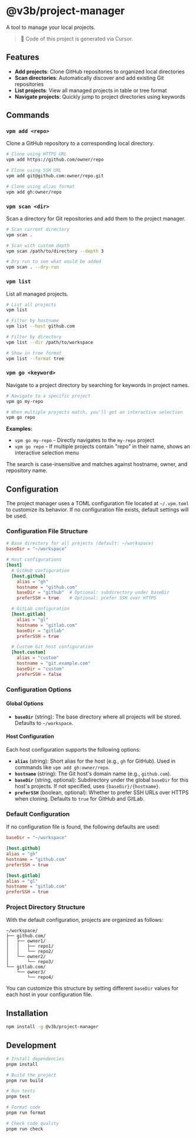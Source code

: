 # @v3b/project-manager

A tool to manage your local projects.

> 🤖 Code of this project is generated via Cursor.

## Features

- **Add projects**: Clone GitHub repositories to organized local directories
- **Scan directories**: Automatically discover and add existing Git repositories
- **List projects**: View all managed projects in table or tree format
- **Navigate projects**: Quickly jump to project directories using keywords

## Commands

### `vpm add <repo>`

Clone a GitHub repository to a corresponding local directory.

```bash
# Clone using HTTPS URL
vpm add https://github.com/owner/repo

# Clone using SSH URL
vpm add git@github.com:owner/repo.git

# Clone using alias format
vpm add gh:owner/repo
```

### `vpm scan <dir>`

Scan a directory for Git repositories and add them to the project manager.

```bash
# Scan current directory
vpm scan .

# Scan with custom depth
vpm scan /path/to/directory --depth 3

# Dry run to see what would be added
vpm scan . --dry-run
```

### `vpm list`

List all managed projects.

```bash
# List all projects
vpm list

# Filter by hostname
vpm list --host github.com

# Filter by directory
vpm list --dir /path/to/workspace

# Show in tree format
vpm list --format tree
```

### `vpm go <keyword>`

Navigate to a project directory by searching for keywords in project names.

```bash
# Navigate to a specific project
vpm go my-repo

# When multiple projects match, you'll get an interactive selection
vpm go repo
```

**Examples:**
- `vpm go my-repo` - Directly navigates to the `my-repo` project
- `vpm go repo` - If multiple projects contain "repo" in their name, shows an interactive selection menu

The search is case-insensitive and matches against hostname, owner, and repository name.

## Configuration

The project manager uses a TOML configuration file located at `~/.vpm.toml` to customize its behavior. If no configuration file exists, default settings will be used.

### Configuration File Structure

```toml
# Base directory for all projects (default: ~/workspace)
baseDir = "~/workspace"

# Host configurations
[host]
  # GitHub configuration
  [host.github]
    alias = "gh"
    hostname = "github.com"
    baseDir = "github"  # Optional: subdirectory under baseDir
    preferSSH = true    # Optional: prefer SSH over HTTPS

  # GitLab configuration
  [host.gitlab]
    alias = "gl"
    hostname = "gitlab.com"
    baseDir = "gitlab"
    preferSSH = true

  # Custom Git host configuration
  [host.custom]
    alias = "custom"
    hostname = "git.example.com"
    baseDir = "custom"
    preferSSH = false
```

### Configuration Options

#### Global Options

- **`baseDir`** (string): The base directory where all projects will be stored. Defaults to `~/workspace`.

#### Host Configuration

Each host configuration supports the following options:

- **`alias`** (string): Short alias for the host (e.g., `gh` for GitHub). Used in commands like `vpm add gh:owner/repo`.
- **`hostname`** (string): The Git host's domain name (e.g., `github.com`).
- **`baseDir`** (string, optional): Subdirectory under the global `baseDir` for this host's projects. If not specified, uses `{baseDir}/{hostname}`.
- **`preferSSH`** (boolean, optional): Whether to prefer SSH URLs over HTTPS when cloning. Defaults to `true` for GitHub and GitLab.

### Default Configuration

If no configuration file is found, the following defaults are used:

```toml
baseDir = "~/workspace"

[host.github]
alias = "gh"
hostname = "github.com"
preferSSH = true

[host.gitlab]
alias = "gl"
hostname = "gitlab.com"
preferSSH = true
```

### Project Directory Structure

With the default configuration, projects are organized as follows:

```
~/workspace/
├── github.com/
│   ├── owner1/
│   │   ├── repo1/
│   │   └── repo2/
│   └── owner2/
│       └── repo3/
└── gitlab.com/
    └── owner3/
        └── repo4/
```

You can customize this structure by setting different `baseDir` values for each host in your configuration file.

## Installation

```bash
npm install -g @v3b/project-manager
```

## Development

```bash
# Install dependencies
pnpm install

# Build the project
pnpm run build

# Run tests
pnpm test

# Format code
pnpm run format

# Check code quality
pnpm run check
```

